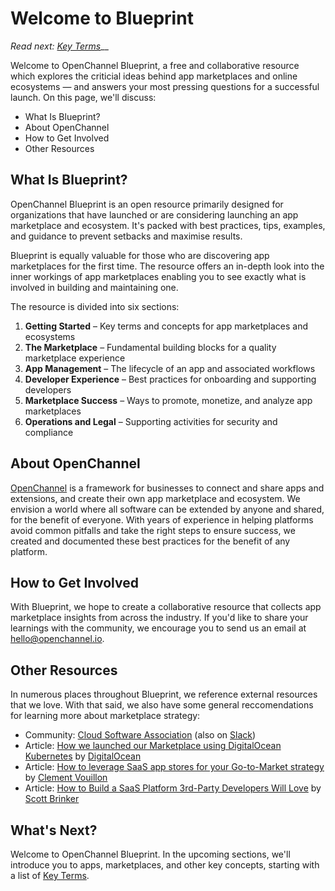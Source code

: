 # Welcome to Blueprint

_Read ‌next:‌_ [_Key Terms_](https://blueprint.openchannel.io/getting-started/key-terms/)__

Welcome to OpenChannel Blueprint, a free and collaborative resource which explores the criticial ideas behind app marketplaces and online ecosystems — and answers your most pressing questions for a successful launch. On this page, we'll discuss:

* What Is Blueprint?
* About OpenChannel
* How to Get Involved
* Other Resources

## What Is Blueprint?

OpenChannel Blueprint is an open resource primarily designed for organizations that have launched or are considering launching an app marketplace and ecosystem. It's packed with best practices, tips, examples, and guidance to prevent setbacks and maximise results.

Blueprint is equally valuable for those who are discovering app marketplaces for the first time. The resource offers an in-depth look into the inner workings of app marketplaces enabling you to see exactly what is involved in building and maintaining one.

The resource is divided into six sections:

1. **Getting Started** – Key terms and concepts for app marketplaces and ecosystems
2. **The Marketplace** – Fundamental building blocks for a quality marketplace experience
3. **App Management** – The lifecycle of an app and associated workflows
4. **Developer Experience** – Best practices for onboarding and supporting developers
5. **Marketplace Success** – Ways to promote, monetize, and analyze app marketplaces
6. **Operations and Legal** – Supporting activities for security and compliance

## About OpenChannel

[OpenChannel](https://openchannel.io) is a framework for businesses to connect and share apps and extensions, and create their own app marketplace and ecosystem. We envision a world where all software can be extended by anyone and shared, for the benefit of everyone. With years of experience in helping platforms avoid common pitfalls and take the right steps to ensure success, we created and documented these best practices for the benefit of any platform.

## How to Get Involved

With Blueprint, we hope to create a collaborative resource that collects app marketplace insights from across the industry. If you'd like to share your learnings with the community, we encourage you to send us an email at [hello@openchannel.io](mailto:hello@openchannel.io).

## Other Resources

In numerous places throughout Blueprint, we reference external resources that we love. With that said, we also have some general reccomendations for learning more about marketplace strategy:

* Community: [Cloud Software Association](http://www.cloudsoftwareassociation.com) (also on [Slack](https://cloudassoc.slack.com/join/shared\_invite/enQtMzIwOTg4OTM0NTQ1LTcwYWMxYjhjNjFlYjkyNzA1ZDEwZmM1NWRjMWFmNGVlNzBlMDM4YmQ1YTNiMTUzYmNmYzQ1ZGExMDZiY2YxN2M#/))
* Article: [How we launched our Marketplace using DigitalOcean Kubernetes](https://www.digitalocean.com/blog/how-we-launched-our-marketplace-using-digitalocean-kubernetes-part-1) by [DigitalOcean](https://www.digitalocean.com)
* Article: [How to leverage SaaS app stores for your Go-to-Market strategy](https://medium.com/point-nine-news/saas-how-to-leverage-saas-app-stores-for-your-go-to-market-strategy-8b9edfc1a3e) by [Clement Vouillon](https://twitter.com/clemnt)
* Article: [How to Build a SaaS Platform 3rd-Party Developers Will Love](https://thinkgrowth.org/how-to-build-a-saas-platform-3rd-party-developers-will-love-19c139ec8e72) by [Scott Brinker  ](https://twitter.com/chiefmartec)

## What's Next?

Welcome to OpenChannel Blueprint. In the upcoming sections, we'll introduce you to apps, marketplaces, and other key concepts, starting with a list of [Key Terms](https://blueprint.openchannel.io/getting-started/key-terms/).

